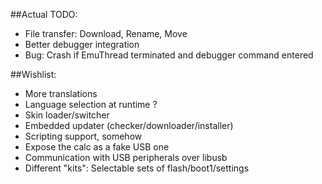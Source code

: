 ##Actual TODO:
* File transfer: Download, Rename, Move
* Better debugger integration
* Bug: Crash if EmuThread terminated and debugger command entered

##Wishlist:
* More translations
* Language selection at runtime ?
* Skin loader/switcher
* Embedded updater (checker/downloader/installer)
* Scripting support, somehow
* Expose the calc as a fake USB one
* Communication with USB peripherals over libusb
* Different "kits": Selectable sets of flash/boot1/settings
